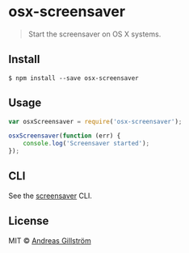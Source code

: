 # osx-screensaver

> Start the screensaver on OS X systems.


## Install

```
$ npm install --save osx-screensaver
```


## Usage

```js
var osxScreensaver = require('osx-screensaver');

osxScreensaver(function (err) {
	console.log('Screensaver started');
});
```


## CLI

See the [screensaver](https://github.com/gillstrom/screensaver) CLI.


## License

MIT © [Andreas Gillström](http://github.com/gillstrom)
